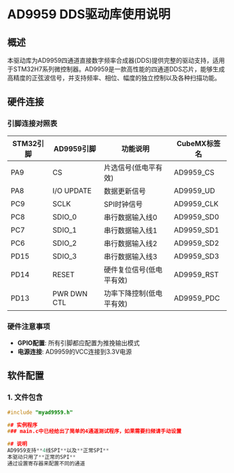 # AD9959 DDS驱动库使用说明

## 概述
本驱动库为AD9959四通道直接数字频率合成器(DDS)提供完整的驱动支持，适用于STM32H7系列微控制器。AD9959是一款高性能的四通道DDS芯片，能够生成高精度的正弦波信号，并支持频率、相位、幅度的独立控制以及各种扫描功能。

## 硬件连接
### 引脚连接对照表
| STM32引脚 | AD9959引脚 | 功能说明 | CubeMX标签名 |
|-----------|------------|----------|--------------|
| PA9       | CS         | 片选信号(低电平有效) | AD9959_CS |
| PA8       | I/O UPDATE | 数据更新信号 | AD9959_UD |
| PC9       | SCLK       | SPI时钟信号 | AD9959_CLK |
| PC8       | SDIO_0     | 串行数据输入线0 | AD9959_SD0 |
| PC7       | SDIO_1     | 串行数据输入线1 | AD9959_SD1 |
| PC6       | SDIO_2     | 串行数据输入线2 | AD9959_SD2 |
| PD15      | SDIO_3     | 串行数据输入线3 | AD9959_SD3 |
| PD14      | RESET      | 硬件复位信号(低电平有效) | AD9959_RST |
| PD13      | PWR DWN CTL| 功率下降控制(低电平有效) | AD9959_PDC |

### 硬件注意事项
- **GPIO配置**: 所有引脚都应配置为推挽输出模式
- **电源连接**: AD9959的VCC连接到3.3V电源

## 软件配置
### 1. 文件包含
```c
#include "myad9959.h"

## 实例程序
### main.c中已经给出了简单的4通道测试程序，如果需要扫频请手动设置

## 说明
AD9959支持**4线SPI**以及**正常SPI**  
本驱动只用了**正常的SPI**
通过设置寄存器来配置不同的通道
